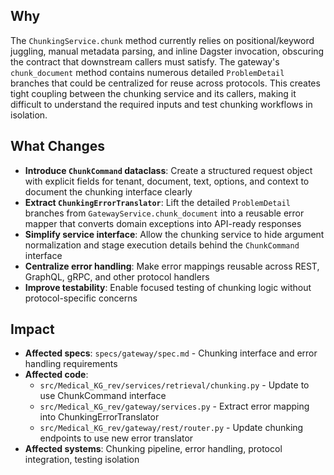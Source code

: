 ## Why

The `ChunkingService.chunk` method currently relies on positional/keyword juggling, manual metadata parsing, and inline Dagster invocation, obscuring the contract that downstream callers must satisfy. The gateway's `chunk_document` method contains numerous detailed `ProblemDetail` branches that could be centralized for reuse across protocols. This creates tight coupling between the chunking service and its callers, making it difficult to understand the required inputs and test chunking workflows in isolation.

## What Changes

- **Introduce `ChunkCommand` dataclass**: Create a structured request object with explicit fields for tenant, document, text, options, and context to document the chunking interface clearly
- **Extract `ChunkingErrorTranslator`**: Lift the detailed `ProblemDetail` branches from `GatewayService.chunk_document` into a reusable error mapper that converts domain exceptions into API-ready responses
- **Simplify service interface**: Allow the chunking service to hide argument normalization and stage execution details behind the `ChunkCommand` interface
- **Centralize error handling**: Make error mappings reusable across REST, GraphQL, gRPC, and other protocol handlers
- **Improve testability**: Enable focused testing of chunking logic without protocol-specific concerns

## Impact

- **Affected specs**: `specs/gateway/spec.md` - Chunking interface and error handling requirements
- **Affected code**:
  - `src/Medical_KG_rev/services/retrieval/chunking.py` - Update to use ChunkCommand interface
  - `src/Medical_KG_rev/gateway/services.py` - Extract error mapping into ChunkingErrorTranslator
  - `src/Medical_KG_rev/gateway/rest/router.py` - Update chunking endpoints to use new error translator
- **Affected systems**: Chunking pipeline, error handling, protocol integration, testing isolation
